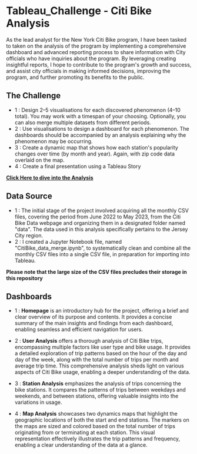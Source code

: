 # Tableau_Challenge - Citi Bike Analysis

As the lead analyst for the New York Citi Bike program, I have been tasked to taken on the analysis of the program by implementing a comprehensive dashboard and advanced reporting process to share information with City officials who have inquiries about the program. By leveraging creating insightful reports, I hope to contribute to the program's growth and success, and assist city officials in making informed decisions, improving the program, and further promoting its benefits to the public.

## The Challenge

* 1 : Design 2–5 visualisations for each discovered phenomenon (4–10 total). You may work with a timespan of your choosing. Optionally, you can also merge multiple datasets from different periods.
* 2 : Use visualisations to design a dashboard for each phenomenon. The dashboards should be accompanied by an analysis explaining why the phenomenon may be occurring.
* 3 : Create a dynamic map that shows how each station's popularity changes over time (by month and year). Again, with zip code data overlaid on the map.
* 4 : Create a final presentation using a Tableau Story

**[Click Here to dive into the Analysis](https://github.com/Grezza-78/Tableau_Challenge/blob/main/Citi%20Bike%20Trip%20Analysis.pdf)**

## Data Source 

* 1 : The initial stage of the project involved acquiring all the monthly CSV files, covering the period from June 2022 to May 2023, from the Citi Bike Data webpage and organizing them in a designated folder named "data". The data used in this analysis specifically pertains to the Jersey City region.
* 2 : I created a Jupyter Notebook file, named "CitiBike_data_merge.ipynb", to systematically clean and combine all the monthly CSV files into a single CSV file, in preparation for importing into Tableau. 

**Please note that the large size of the CSV files precludes their storage in this repository**

## Dashboards 

* 1 : **Homepage** is an introductory hub for the project, offering a brief and clear overview of its purpose and contents. It provides a concise summary of the main insights and findings from each dashboard, enabling seamless and efficient navigation for users.

* 2 : **User Analysis** offers a thorough analysis of Citi Bike trips, encompassing multiple factors like user type and bike usage. It provides a detailed exploration of trip patterns based on the hour of the day and day of the week, along with the total number of trips per month and average trip time. This comprehensive analysis sheds light on various aspects of Citi Bike usage, enabling a deeper understanding of the data.

* 3 : **Station Analysis** emphasizes the analysis of trips concerning the bike stations. It compares the patterns of trips between weekdays and weekends, and between stations, offering valuable insights into the variations in usage.

* 4 : **Map Analysis** showcases two dynamics maps that highlight the geographic locations of both the start and end stations. The markers on the maps are sized and colored based on the total number of trips originating from or terminating at each station. This visual representation effectively illustrates the trip patterns and frequency, enabling a clear understanding of the data at a glance.
